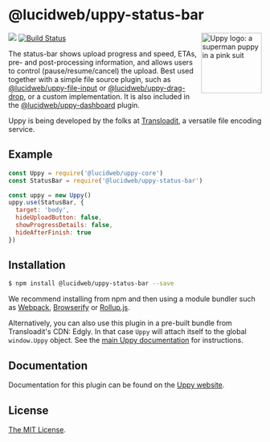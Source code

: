 # @lucidweb/uppy-status-bar

<img src="https://uppy.io/images/logos/uppy-dog-head-arrow.svg" width="120" alt="Uppy logo: a superman puppy in a pink suit" align="right">

<a href="https://www.npmjs.com/package/@lucidweb/uppy-status-bar"><img src="https://img.shields.io/npm/v/@lucidweb/uppy-status-bar.svg?style=flat-square"></a>
<a href="https://travis-ci.org/transloadit/uppy"><img src="https://img.shields.io/travis/transloadit/uppy/master.svg?style=flat-square" alt="Build Status"></a>

The status-bar shows upload progress and speed, ETAs, pre- and post-processing information, and allows users to control (pause/resume/cancel) the upload.
Best used together with a simple file source plugin, such as [@lucidweb/uppy-file-input](https://uppy.io/docs/file-input) or [@lucidweb/uppy-drag-drop](https://uppy.io/docs/drag-drop), or a custom implementation. It is also included in the [@lucidweb/uppy-dashboard](https://uppy.io/docs/dashboard) plugin.

Uppy is being developed by the folks at [Transloadit](https://transloadit.com), a versatile file encoding service.

## Example

```js
const Uppy = require('@lucidweb/uppy-core')
const StatusBar = require('@lucidweb/uppy-status-bar')

const uppy = new Uppy()
uppy.use(StatusBar, {
  target: 'body',
  hideUploadButton: false,
  showProgressDetails: false,
  hideAfterFinish: true
})
```

## Installation

```bash
$ npm install @lucidweb/uppy-status-bar --save
```

We recommend installing from npm and then using a module bundler such as [Webpack](https://webpack.js.org/), [Browserify](http://browserify.org/) or [Rollup.js](http://rollupjs.org/).

Alternatively, you can also use this plugin in a pre-built bundle from Transloadit's CDN: Edgly. In that case `Uppy` will attach itself to the global `window.Uppy` object. See the [main Uppy documentation](https://uppy.io/docs/#Installation) for instructions.

## Documentation

Documentation for this plugin can be found on the [Uppy website](https://uppy.io/docs/status-bar).

## License

[The MIT License](./LICENSE).
